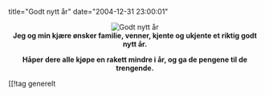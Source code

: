 title="Godt nytt år"
date="2004-12-31 23:00:01"
<div align="center"><img src="http://stuff.slaskdot.org/erwin-newyear.gif" alt="Godt nytt år"  /></div>

<div align="center"><strong>Jeg og min kjære ønsker familie, venner, kjente og ukjente et riktig godt nytt år.

Håper dere alle kjøpe en rakett mindre i år, og ga de pengene til de trengende.</strong></div>

[[!tag  generelt
